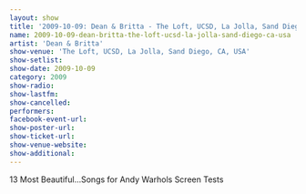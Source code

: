 ```yaml
---
layout: show
title: '2009-10-09: Dean & Britta - The Loft, UCSD, La Jolla, Sand Diego, CA, USA'
name: 2009-10-09-dean-britta-the-loft-ucsd-la-jolla-sand-diego-ca-usa
artist: 'Dean & Britta'
show-venue: 'The Loft, UCSD, La Jolla, Sand Diego, CA, USA'
show-setlist: 
show-date: 2009-10-09
category: 2009
show-radio: 
show-lastfm: 
show-cancelled: 
performers: 
facebook-event-url: 
show-poster-url: 
show-ticket-url: 
show-venue-website: 
show-additional: 
---
```


13 Most Beautiful...Songs for Andy Warhols Screen Tests